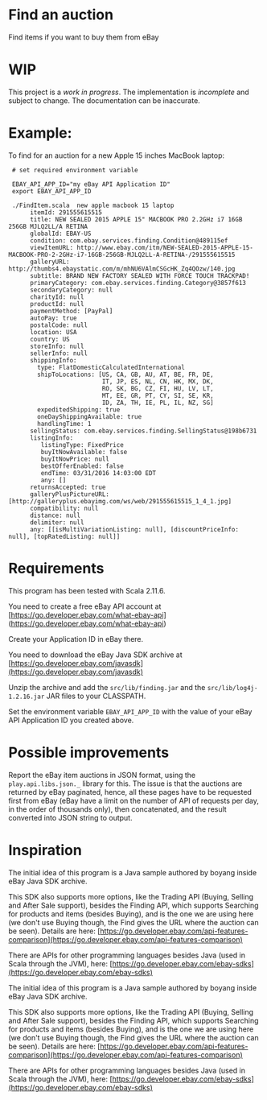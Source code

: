 # Find an auction

Find items if you want to buy them from eBay

# WIP

This project is a *work in progress*. The implementation is *incomplete* and
subject to change. The documentation can be inaccurate.

# Example:

To find for an auction for a new Apple 15 inches MacBook laptop:

     # set required environment variable
     
     EBAY_API_APP_ID="my eBay API Application ID"
     export EBAY_API_APP_ID
      
     ./FindItem.scala  new apple macbook 15 laptop
          itemId: 291555615515
          title: NEW SEALED 2015 APPLE 15" MACBOOK PRO 2.2GHz i7 16GB 256GB MJLQ2LL/A RETINA
          globalId: EBAY-US
          condition: com.ebay.services.finding.Condition@489115ef
          viewItemURL: http://www.ebay.com/itm/NEW-SEALED-2015-APPLE-15-MACBOOK-PRO-2-2GHz-i7-16GB-256GB-MJLQ2LL-A-RETINA-/291555615515
          galleryURL: http://thumbs4.ebaystatic.com/m/mhNU6VAlmCSGcHK_Zq4QOzw/140.jpg
          subtitle: BRAND NEW FACTORY SEALED WITH FORCE TOUCH TRACKPAD!
          primaryCategory: com.ebay.services.finding.Category@3857f613
          secondaryCategory: null
          charityId: null
          productId: null
          paymentMethod: [PayPal]
          autoPay: true
          postalCode: null
          location: USA
          country: US
          storeInfo: null
          sellerInfo: null
          shippingInfo:
            type: FlatDomesticCalculatedInternational
            shipToLocations: [US, CA, GB, AU, AT, BE, FR, DE,
                              IT, JP, ES, NL, CN, HK, MX, DK,
                              RO, SK, BG, CZ, FI, HU, LV, LT,
                              MT, EE, GR, PT, CY, SI, SE, KR,
                              ID, ZA, TH, IE, PL, IL, NZ, SG]
            expeditedShipping: true
            oneDayShippingAvailable: true
            handlingTime: 1
          sellingStatus: com.ebay.services.finding.SellingStatus@198b6731
          listingInfo:
             listingType: FixedPrice
             buyItNowAvailable: false
             buyItNowPrice: null
             bestOfferEnabled: false
             endTime: 03/31/2016 14:03:00 EDT
             any: []
          returnsAccepted: true
          galleryPlusPictureURL: [http://galleryplus.ebayimg.com/ws/web/291555615515_1_4_1.jpg]
          compatibility: null
          distance: null
          delimiter: null
          any: [[isMultiVariationListing: null], [discountPriceInfo: null], [topRatedListing: null]]

# Requirements

This program has been tested with Scala 2.11.6.

You need to create a free eBay API account at [https://go.developer.ebay.com/what-ebay-api] (https://go.developer.ebay.com/what-ebay-api)

Create your Application ID in eBay there.

You need to download the eBay Java SDK archive at [https://go.developer.ebay.com/javasdk](https://go.developer.ebay.com/javasdk)

Unzip the archive and add the `src/lib/finding.jar`
and the `src/lib/log4j-1.2.16.jar` JAR files to
your CLASSPATH.

Set the environment variable `EBAY_API_APP_ID` with
the value of your eBay API Application ID you created
above.

# Possible improvements

Report the eBay item auctions in JSON format, using the
`play.api.libs.json._` library for this. The issue is
that the auctions are returned by eBay paginated, hence,
all these pages have to be requested first from eBay (eBay
have a limit on the number of API of requests per day, in
the order of thousands only), then concatenated, and the
result converted into JSON string to output.

# Inspiration

The initial idea of this program is a Java sample
authored by boyang inside eBay Java SDK archive.

This SDK also supports more options, like the Trading
API (Buying, Selling and After Sale support), besides
the Finding API, which supports Searching for products
and items (besides Buying), and is the one we are
using here (we don't use Buying though, the Find gives
the URL where the auction can be seen). Details are
here: [https://go.developer.ebay.com/api-features-comparison](https://go.developer.ebay.com/api-features-comparison)

There are APIs for other programming languages besides
Java (used in Scala through the JVM), here:
[https://go.developer.ebay.com/ebay-sdks](https://go.developer.ebay.com/ebay-sdks)

The initial idea of this program is a Java sample
authored by boyang inside eBay Java SDK archive.

This SDK also supports more options, like the Trading
API (Buying, Selling and After Sale support), besides
the Finding API, which supports Searching for products
and items (besides Buying), and is the one we are
using here (we don't use Buying though, the Find gives
the URL where the auction can be seen). Details are
here:
[https://go.developer.ebay.com/api-features-comparison](https://go.developer.ebay.com/api-features-comparison)

There are APIs for other programming languages besides
Java (used in Scala through the JVM), here:
[https://go.developer.ebay.com/ebay-sdks](https://go.developer.ebay.com/ebay-sdks)

